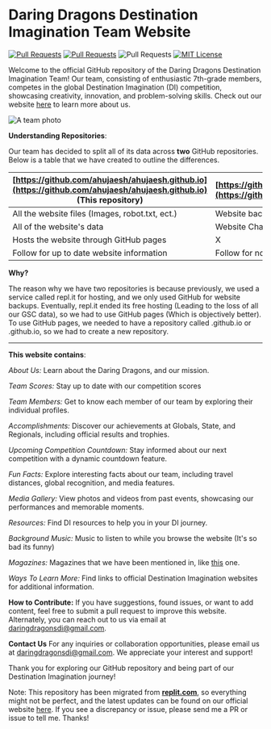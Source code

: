 # Daring Dragons Destination Imagination Team Website

  <a href="https://github.com/ahujaesh/ahujaesh.github.io/pulls"><img src="https://img.shields.io/badge/PRs-welcome-brightgreen.svg?longCache=true" alt="Pull Requests"></a>
  <a href="https://github.com/ahujaesh/ahujaesh.github.io/issues"><img src="https://img.shields.io/badge/Issues-welcome-brightgreen.svg?longCache=true" alt="Pull Requests"></a>
  <img src="https://img.shields.io/badge/Maintained-yes-brightgreen.svg?longCache=true" alt="Pull Requests">
  <a href="https://github.com/ahujaesh/ahujaesh.github.io/blob/main/LICENSE"><img src="https://img.shields.io/badge/License-MIT-lightgrey.svg?longCache=true" alt="MIT License"></a>
  
Welcome to the official GitHub repository of the Daring Dragons Destination Imagination Team! Our team, consisting of enthusiastic 7th-grade members, competes in the global Destination Imagination (DI) competition, showcasing creativity, innovation, and problem-solving skills. Check out our website [here](https://ahujaesh.github.io) to learn more about us.

![A team photo](https://ahujaesh.github.io/photos/di7.jpeg)

**Understanding Repositories**:


Our team has decided to split all of its data across **two** GitHub repositories. Below is a table that we have created to outline the differences.

| [https://github.com/ahujaesh/ahujaesh.github.io](https://github.com/ahujaesh/ahujaesh.github.io) (This repository) | [https://github.com/ahujaesh/daringdragonswebpage](https://github.com/ahujaesh/daringdragonswebpage) |
|--------------------------------------------------------------------------------------------------------------------|------------------------------------------------------------------------------------------------------|
| All the website files (Images, robot.txt, ect.)                                                                    | Website backups (v12 - v1)                                                                           |
| All of the website's data                                                                                          | Website Changelog (What we changed in each version)                                                  |
| Hosts the website through GitHub pages                                                                             | X                                                                                                    |
| Follow for up to date website information                                                                          | Follow for notifications on website releases                                                         |

**Why?**

The reason why we have two repositories is because previously, we used a service called repl.it for hosting, and we only used GitHub for website backups. Eventually, repl.it ended its free hosting (Leading to the loss of all our GSC data), so we had to use GitHub pages (Which is objectively better). To use GitHub pages, we needed to have a repository called <username>.github.io or <orginisation>.github.io, so we had to create a new repository.

---


**This website contains**:


_About Us:_ Learn about the Daring Dragons, and our mission.


_Team Scores:_ Stay up to date with our competition scores


_Team Members:_ Get to know each member of our team by exploring their individual profiles.


_Accomplishments:_ Discover our achievements at Globals, State, and Regionals, including official results and trophies.


_Upcoming Competition Countdown:_ Stay informed about our next competition with a dynamic countdown feature.


_Fun Facts:_ Explore interesting facts about our team, including travel distances, global recognition, and media features.


_Media Gallery:_ View photos and videos from past events, showcasing our performances and memorable moments.


_Resources:_ Find DI resources to help you in your DI journey.


_Background Music:_ Music to listen to while you browse the website (It's so bad its funny)


_Magazines:_ Magazines that we have been mentioned in, like [this](https://thekatynews.com/2023/05/27/destination-imagination-global-finals-results/?Daring%20Dragons,%20Conroe%20ISD,%20THE%20WOODLANDS-Coulson%20Tough,%20Texas#:~:text=Daring%20Dragons%2C%20Conroe%20ISD%2C%20THE%20WOODLANDS%2DCoulson%20Tough%2C%20Texas) one.

_Ways To Learn More:_ Find links to official Destination Imagination websites for additional information.


**How to Contribute:**
If you have suggestions, found issues, or want to add content, feel free to submit a pull request to improve this website. Alternately, you can reach out to us via email at [daringdragonsdi@gmail.com](mailto:daringdragonsdi@gmail.com).

**Contact Us**
For any inquiries or collaboration opportunities, please email us at daringdragonsdi@gmail.com. We appreciate your interest and support!

Thank you for exploring our GitHub repository and being part of our Destination Imagination journey!


Note: This repository has been migrated from [**replit.com**](https://replit.com), so everything might not be perfect, and the latest updates can be found on our official website [here](https://ahujaesh.github.io). If you see a discrepancy or issue, please send me a PR or issue to tell me. Thanks! 
